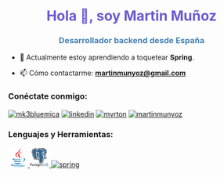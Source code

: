 <h1 align="center" style="color:#6a5acd;">Hola 👋, soy Martin Muñoz</h1>
<h3 align="center" style="color:#4682b4;">Desarrollador backend desde España</h3>

- 🌱 Actualmente estoy aprendiendo a toquetear **Spring**.

- 📫 Cómo contactarme: **martinmunyoz@gmail.com**

<h3 align="left">Conéctate conmigo:</h3>
<p align="left">
  <a href="https://twitter.com/mk3bluemica" target="blank"><img align="center" src="https://raw.githubusercontent.com/rahuldkjain/github-profile-readme-generator/master/src/images/icons/Social/twitter.svg" alt="mk3bluemica" height="30" width="40" /></a>
  <a href="https://linkedin.com/in/martin-mu%c3%b1oz-750425321/" target="blank"><img align="center" src="https://raw.githubusercontent.com/rahuldkjain/github-profile-readme-generator/master/src/images/icons/Social/linked-in-alt.svg" alt="linkedin" height="30" width="40" /></a>
  <a href="https://instagram.com/mvrton" target="blank"><img align="center" src="https://raw.githubusercontent.com/rahuldkjain/github-profile-readme-generator/master/src/images/icons/Social/instagram.svg" alt="mvrton" height="30" width="40" /></a>
  <a href="https://www.hackerrank.com/martinmunyoz" target="blank"><img align="center" src="https://raw.githubusercontent.com/rahuldkjain/github-profile-readme-generator/master/src/images/icons/Social/hackerrank.svg" alt="martinmunyoz" height="30" width="40" /></a>
</p>

<h3 align="left">Lenguajes y Herramientas:</h3>
<p align="left"> 
  <a href="https://www.java.com" target="_blank" rel="noreferrer"> 
    <img src="https://raw.githubusercontent.com/devicons/devicon/master/icons/java/java-original.svg" alt="java" width="40" height="40"/> 
  </a> 
  <a href="https://www.postgresql.org" target="_blank" rel="noreferrer"> 
    <img src="https://raw.githubusercontent.com/devicons/devicon/master/icons/postgresql/postgresql-original-wordmark.svg" alt="postgresql" width="40" height="40"/> 
  </a> 
  <a href="https://spring.io/" target="_blank" rel="noreferrer"> 
    <img src="https://www.vectorlogo.zone/logos/springio/springio-icon.svg" alt="spring" width="40" height="40"/> 
  </a> 
</p>
